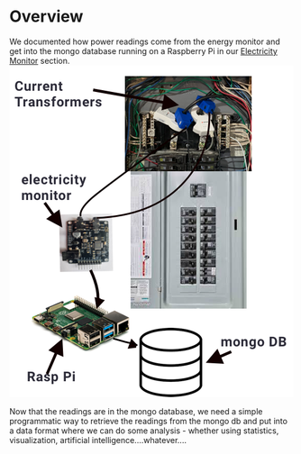 # Overview
We documented how power readings come from the energy monitor and get into the mongo database running on a Raspberry Pi in our [Electricity Monitor](ElectricityMonitor) section.  
![overview](monitor/images/Electricity_Monitor_Rasp_Pi.png)  

Now that the readings are in the mongo database, we need a simple programmatic way to retrieve the readings from the mongo db and put into a data format where we can do some analysis - whether using statistics, visualization, artificial intelligence....whatever....
